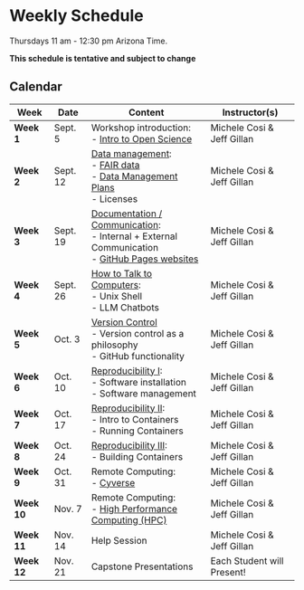 # Weekly Schedule

Thursdays 11 am - 12:30 pm Arizona Time.
    
**This schedule is tentative and subject to change**

## Calendar

| Week | Date | Content |Instructor(s) |
|---|---|---|---|
| **Week 1** | Sept. 5 | Workshop introduction: <br> - [Intro to Open Science](01_intro_open_sci.md) | Michele Cosi & Jeff Gillan |
| **Week 2** | Sept. 12 | [Data management](03_managing_data.md): <br> - [FAIR data](03_managing_data.md#fair-data) <br> - [Data Management Plans](03_managing_data.md#data-management-plans) <br> - Licenses | Michele Cosi & Jeff Gillan|
| **Week 3** | Sept. 19 | [Documentation / Communication](04_documentation_communication.md): <br> - Internal + External Communication <br> - [GitHub Pages websites](documentation/githubpages.md)  | Michele Cosi & Jeff Gillan  |
| **Week 4** | Sept. 26| [How to Talk to Computers](00_basics.md): <br> - Unix Shell <br> - LLM Chatbots | Michele Cosi & Jeff Gillan | 
| **Week 5** | Oct. 3 | [Version Control](05_version_control.md) <br> - Version control as a philosophy <br> - GitHub functionality | Michele Cosi & Jeff Gillan| 
| **Week 6** | Oct. 10 | [Reproducibility I](06_reproducibility_i.md): <br> - Software installation <br> - Software management | Michele Cosi & Jeff Gillan | 
| **Week 7** | Oct. 17 | [Reproducibility II](07_reproducibility_ii.md): <br> - Intro to Containers <br> - Running Containers | Michele Cosi & Jeff Gillan | 
| **Week 8** | Oct. 24 | [Reproducibility III](08_reproducibility_III.md): <br> - Building Containers | Michele Cosi & Jeff Gillan |
| **Week 9** | Oct. 31 | Remote Computing: <br> - [Cyverse](remote_computing_cyverse.md) | Michele Cosi & Jeff Gillan |
| **Week 10**| Nov. 7  | Remote Computing: <br> - [High Performance Computing (HPC)](09_reproducibility_IV.md) | Michele Cosi & Jeff Gillan|
| **Week 11**| Nov. 14 | Help Session | Michele Cosi & Jeff Gillan |
| **Week 12**| Nov. 21 | Capstone Presentations | Each Student will Present!|
